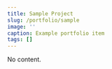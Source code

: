 ```yaml
---
title: Sample Project
slug: /portfolio/sample
image: ''
caption: Example portfolio item
tags: []
---
```


No content.
